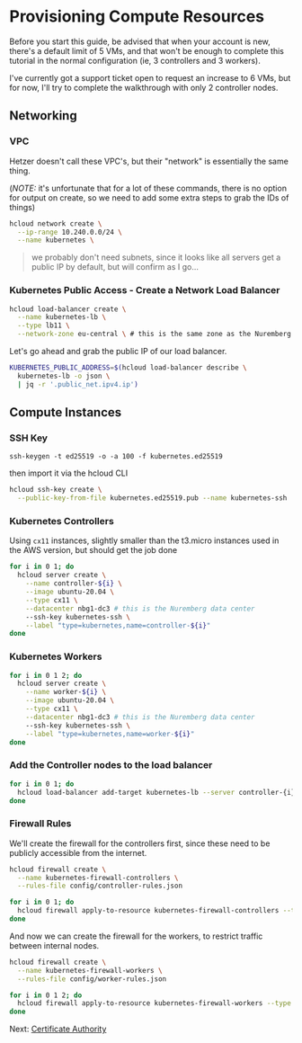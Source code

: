 # Provisioning Compute Resources

Before you start this guide, be advised that when your account is new, there's a default limit of 5 VMs, and that won't be enough to complete this tutorial in the normal configuration (ie, 3 controllers and 3 workers).

I've currently got a support ticket open to request an increase to 6 VMs, but for now, I'll try to complete the walkthrough with only 2 controller nodes.

## Networking

### VPC

Hetzer doesn't call these VPC's, but their "network" is essentially the same thing.

(*NOTE:* it's unfortunate that for a lot of these commands, there is no option for output on create, so we need to add some extra steps to grab the IDs of things)

```sh
hcloud network create \
  --ip-range 10.240.0.0/24 \
  --name kubernetes \
```

> we probably don't need subnets, since it looks like all servers get a public IP by default, but will confirm as I go...

### Kubernetes Public Access - Create a Network Load Balancer

```sh
hcloud load-balancer create \
  --name kubernetes-lb \
  --type lb11 \
  --network-zone eu-central \ # this is the same zone as the Nuremberg data center, which is the same as where we created the network
```

Let's go ahead and grab the public IP of our load balancer.

```sh
KUBERNETES_PUBLIC_ADDRESS=$(hcloud load-balancer describe \
  kubernetes-lb -o json \
  | jq -r '.public_net.ipv4.ip')
```

## Compute Instances

### SSH Key

```
ssh-keygen -t ed25519 -o -a 100 -f kubernetes.ed25519
```

then import it via the hcloud CLI

```sh
hcloud ssh-key create \
  --public-key-from-file kubernetes.ed25519.pub --name kubernetes-ssh
```

### Kubernetes Controllers

Using `cx11` instances, slightly smaller than the t3.micro instances used in the AWS version, but should get the job done

```sh
for i in 0 1; do
  hcloud server create \
    --name controller-${i} \
    --image ubuntu-20.04 \
    --type cx11 \
    --datacenter nbg1-dc3 # this is the Nuremberg data center
    --ssh-key kubernetes-ssh \
    --label "type=kubernetes,name=controller-${i}"
done
```

### Kubernetes Workers

```sh
for i in 0 1 2; do
  hcloud server create \
    --name worker-${i} \
    --image ubuntu-20.04 \
    --type cx11 \
    --datacenter nbg1-dc3 # this is the Nuremberg data center
    --ssh-key kubernetes-ssh \
    --label "type=kubernetes,name=worker-${i}"
done
```

### Add the Controller nodes to the load balancer

```sh
for i in 0 1; do
  hcloud load-balancer add-target kubernetes-lb --server controller-{i}
done
```


### Firewall Rules

We'll create the firewall for the controllers first, since these need to be publicly accessible from the internet.

```sh
hcloud firewall create \
  --name kubernetes-firewall-controllers \
  --rules-file config/controller-rules.json

for i in 0 1; do
  hcloud firewall apply-to-resource kubernetes-firewall-controllers --type server --server controller-${i}
done
```

And now we can create the firewall for the workers, to restrict traffic between internal nodes.

```sh
hcloud firewall create \
  --name kubernetes-firewall-workers \
  --rules-file config/worker-rules.json

for i in 0 1 2; do
  hcloud firewall apply-to-resource kubernetes-firewall-workers --type server --server worker-${i}
done
```

Next: [Certificate Authority](04-certificate-authority.md)
